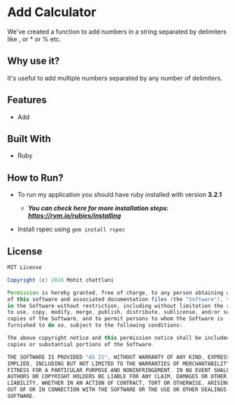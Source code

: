 
# Add Calculator

We've created a function to add numbers in a string separated by delimiters like , or * or % etc.

## Why use it?

It's useful to add multiple numbers separated by any number of delimiters.

## Features

* Add

## Built With

* Ruby

## How to Run?

* To run my application you should have ruby installed with version **3.2.1** 
  * ***You can check here for more installation steps: https://rvm.io/rubies/installing***

* Install rspec using `gem install rspec`



## License

```Groovy
MIT License

Copyright (c) 2016 Mohit chattlani

Permission is hereby granted, free of charge, to any person obtaining a copy
of this software and associated documentation files (the "Software"), to deal
in the Software without restriction, including without limitation the rights
to use, copy, modify, merge, publish, distribute, sublicense, and/or sell
copies of the Software, and to permit persons to whom the Software is
furnished to do so, subject to the following conditions:

The above copyright notice and this permission notice shall be included in all
copies or substantial portions of the Software.

THE SOFTWARE IS PROVIDED "AS IS", WITHOUT WARRANTY OF ANY KIND, EXPRESS OR
IMPLIED, INCLUDING BUT NOT LIMITED TO THE WARRANTIES OF MERCHANTABILITY,
FITNESS FOR A PARTICULAR PURPOSE AND NONINFRINGEMENT. IN NO EVENT SHALL THE
AUTHORS OR COPYRIGHT HOLDERS BE LIABLE FOR ANY CLAIM, DAMAGES OR OTHER
LIABILITY, WHETHER IN AN ACTION OF CONTRACT, TORT OR OTHERWISE, ARISING FROM,
OUT OF OR IN CONNECTION WITH THE SOFTWARE OR THE USE OR OTHER DEALINGS IN THE
SOFTWARE.
```